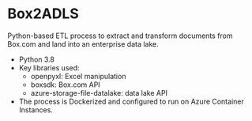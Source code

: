 # Box2ADLS
Python-based ETL process to extract and transform documents from Box.com and land into an enterprise data lake.

* Python 3.8
* Key libraries used:
    * openpyxl: Excel manipulation
    * boxsdk: Box.com API
    * azure-storage-file-datalake: data lake API
* The process is Dockerized and configured to run on Azure Container Instances.